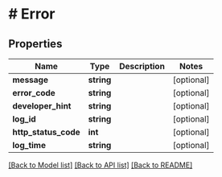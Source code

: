 # # Error

## Properties

Name | Type | Description | Notes
------------ | ------------- | ------------- | -------------
**message** | **string** |  | [optional]
**error_code** | **string** |  | [optional]
**developer_hint** | **string** |  | [optional]
**log_id** | **string** |  | [optional]
**http_status_code** | **int** |  | [optional]
**log_time** | **string** |  | [optional]

[[Back to Model list]](../../README.md#models) [[Back to API list]](../../README.md#endpoints) [[Back to README]](../../README.md)
